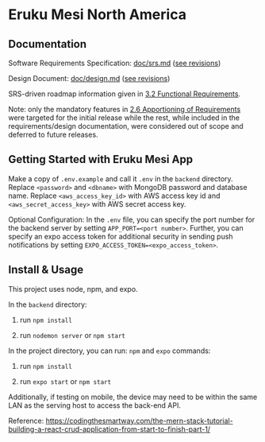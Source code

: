 # Eruku Mesi North America

## Documentation

Software Requirements Specification: [doc/srs.md](doc/srs.md) ([see revisions](https://gitlab.cas.mcmaster.ca/tut/eruku-mesi/-/commits/master/doc/srs.md))

Design Document: [doc/design.md](doc/design.md) ([see revisions](https://gitlab.cas.mcmaster.ca/tut/eruku-mesi/-/commits/master/doc/design.md))

SRS-driven roadmap information given in [3.2 Functional Requirements](doc/srs.md#32-functional-requirements).

Note: only the mandatory features in [2.6 Apportioning of Requirements](https://gitlab.cas.mcmaster.ca/tut/eruku-mesi/-/blob/master/doc/srs.md#26-apportioning-of-requirements) were targeted for the initial release while the rest, while included in the requirements/design documentation, were considered out of scope and deferred to future releases.

## Getting Started with Eruku Mesi App

Make a copy of `.env.example` and call it `.env` in the `backend` directory. Replace `<password>` and `<dbname>` with MongoDB password and database name. Replace `<aws_access_key_id>` with AWS access key id and `<aws_secret_access_key>` with AWS secret access key.

Optional Configuration:
In the `.env` file, you can specify the port number for the backend server by setting `APP_PORT=<port number>`. Further, you can specify an expo access token for additional security in sending push notifications by setting `EXPO_ACCESS_TOKEN=<expo_access_token>`. 

## Install & Usage
This project uses node, npm, and expo.

In the `backend` directory:

1. run `npm install`

2. run `nodemon server` or `npm start`

In the project directory, you can run: `npm` and `expo` commands:

1. run `npm install`

2. run `expo start` or `npm start`

Additionally, if testing on mobile, the device may need to be within the same LAN as the serving host to access the back-end API.

Reference: <https://codingthesmartway.com/the-mern-stack-tutorial-building-a-react-crud-application-from-start-to-finish-part-1/>
